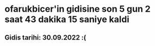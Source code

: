 # ofarukbicer'in gidisine son 5 gun 2 saat 43 dakika 15 saniye kaldi

## Gidis tarihi: 30.09.2022 :(